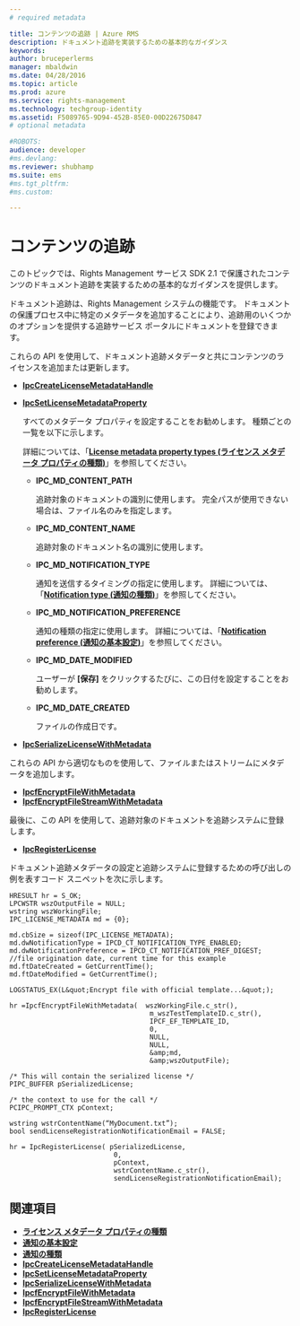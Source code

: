 ```yaml
---
# required metadata

title: コンテンツの追跡 | Azure RMS
description: ドキュメント追跡を実装するための基本的なガイダンス
keywords:
author: bruceperlerms
manager: mbaldwin
ms.date: 04/28/2016
ms.topic: article
ms.prod: azure
ms.service: rights-management
ms.technology: techgroup-identity
ms.assetid: F5089765-9D94-452B-85E0-00D22675D847
# optional metadata

#ROBOTS:
audience: developer
#ms.devlang:
ms.reviewer: shubhamp
ms.suite: ems
#ms.tgt_pltfrm:
#ms.custom:

---
```


# コンテンツの追跡

このトピックでは、Rights Management サービス SDK 2.1 で保護されたコンテンツのドキュメント追跡を実装するための基本的なガイダンスを提供します。

ドキュメント追跡は、Rights Management システムの機能です。 ドキュメントの保護プロセス中に特定のメタデータを追加することにより、追跡用のいくつかのオプションを提供する追跡サービス ポータルにドキュメントを登録できます。

これらの API を使用して、ドキュメント追跡メタデータと共にコンテンツのライセンスを追加または更新します。

-   [**IpcCreateLicenseMetadataHandle**](/rights-management/sdk/2.1/api/win/functions#msipc_ipccreatelicensemetadatahandle)
-   [**IpcSetLicenseMetadataProperty**](/rights-management/sdk/2.1/api/win/functions#msipc_ipcsetlicensemetadataproperty)

    すべてのメタデータ プロパティを設定することをお勧めします。 種類ごとの一覧を以下に示します。

    詳細については、「[**License metadata property types (ライセンス メタデータ プロパティの種類)**](/rights-management/sdk/2.1/api/win/license%20metadata%20property%20types#msipc_license_metadata_property_types)」を参照してください。

    -   **IPC\_MD\_CONTENT\_PATH**

        追跡対象のドキュメントの識別に使用します。 完全パスが使用できない場合は、ファイル名のみを指定します。

    -   **IPC\_MD\_CONTENT\_NAME**

        追跡対象のドキュメント名の識別に使用します。

    -   **IPC\_MD\_NOTIFICATION\_TYPE**

        通知を送信するタイミングの指定に使用します。 詳細については、「[**Notification type (通知の種類)**](/rights-management/sdk/2.1/api/win/notification%20type#msipc_notification_type)」を参照してください。

    -   **IPC\_MD\_NOTIFICATION\_PREFERENCE**

        通知の種類の指定に使用します。 詳細については、「[**Notification preference (通知の基本設定)**](/rights-management/sdk/2.1/api/win/constants#msipc_notification_preference)」を参照してください。

    -   **IPC\_MD\_DATE\_MODIFIED**

        ユーザーが **[保存]** をクリックするたびに、この日付を設定することをお勧めします。

    -   **IPC\_MD\_DATE\_CREATED**

        ファイルの作成日です。

-   [**IpcSerializeLicenseWithMetadata**](/rights-management/sdk/2.1/api/win/functions#msipc_ipcserializelicensemetadata)

これらの API から適切なものを使用して、ファイルまたはストリームにメタデータを追加します。

-   [**IpcfEncryptFileWithMetadata**](/rights-management/sdk/2.1/api/win/functions#msipc_ipcfencryptfilewithmetadata)
-   [**IpcfEncryptFileStreamWithMetadata**](/rights-management/sdk/2.1/api/win/functions#msipc_ipcfencryptfilestreamwithmetadata)

最後に、この API を使用して、追跡対象のドキュメントを追跡システムに登録します。

-   [**IpcRegisterLicense**](/rights-management/sdk/2.1/api/win/functions#msipc_ipcregisterlicense)

ドキュメント追跡メタデータの設定と追跡システムに登録するための呼び出しの例を表すコード スニペットを次に示します。



    HRESULT hr = S_OK;
    LPCWSTR wszOutputFile = NULL;
    wstring wszWorkingFile;
    IPC_LICENSE_METADATA md = {0};

    md.cbSize = sizeof(IPC_LICENSE_METADATA);
    md.dwNotificationType = IPCD_CT_NOTIFICATION_TYPE_ENABLED;
    md.dwNotificationPreference = IPCD_CT_NOTIFICATION_PREF_DIGEST;
    //file origination date, current time for this example
    md.ftDateCreated = GetCurrentTime();
    md.ftDateModified = GetCurrentTime();

    LOGSTATUS_EX(L&quot;Encrypt file with official template...&quot;);

    hr =IpcfEncryptFileWithMetadata(  wszWorkingFile.c_str(),
                                       m_wszTestTemplateID.c_str(),
                                       IPCF_EF_TEMPLATE_ID,
                                       0,
                                       NULL,
                                       NULL,
                                       &amp;md,
                                       &amp;wszOutputFile);

    /* This will contain the serialized license */
    PIPC_BUFFER pSerializedLicense;

    /* the context to use for the call */
    PCIPC_PROMPT_CTX pContext;

    wstring wstrContentName(“MyDocument.txt”);
    bool sendLicenseRegistrationNotificationEmail = FALSE;

    hr = IpcRegisterLicense( pSerializedLicense,
                              0,
                              pContext,
                              wstrContentName.c_str(),
                              sendLicenseRegistrationNotificationEmail);


## 関連項目


* [**ライセンス メタデータ プロパティの種類**](/rights-management/sdk/2.1/api/win/license%20metadata%20property%20types#msipc_license_metadata_property_types)
* [**通知の基本設定**](/rights-management/sdk/2.1/api/win/constants#msipc_notification_preference)
* [**通知の種類**](/rights-management/sdk/2.1/api/win/notification%20type#msipc_notification_type)
* [**IpcCreateLicenseMetadataHandle**](/rights-management/sdk/2.1/api/win/functions#msipc_ipccreatelicensemetadatahandle)
* [**IpcSetLicenseMetadataProperty**](/rights-management/sdk/2.1/api/win/functions#msipc_ipcsetlicensemetadataproperty)
* [**IpcSerializeLicenseWithMetadata**](/rights-management/sdk/2.1/api/win/functions#msipc_ipcserializelicensemetadata)
* [**IpcfEncryptFileWithMetadata**](/rights-management/sdk/2.1/api/win/functions#msipc_ipcfencryptfilewithmetadata)
* [**IpcfEncryptFileStreamWithMetadata**](/rights-management/sdk/2.1/api/win/functions#msipc_ipcfencryptfilestreamwithmetadata)
* [**IpcRegisterLicense**](/rights-management/sdk/2.1/api/win/functions#msipc_ipcregisterlicense)
 

 


<!--HONumber=May16_HO2-->


